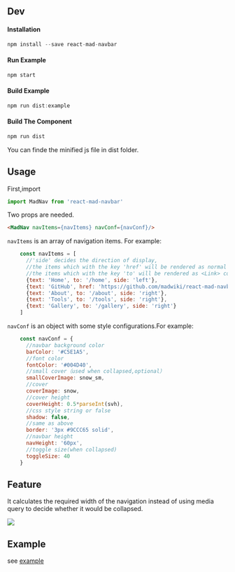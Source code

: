 ## Dev

#### Installation

```javascript
npm install --save react-mad-navbar
```

#### Run Example

```javascript
npm start
```

#### Build Example

```javascript
npm run dist:example
```

#### Build The  Component

```javascript
npm run dist
```

You can finde the minified js file in dist folder.



## Usage

First,import

```javascript
import MadNav from 'react-mad-navbar'
```



Two props are needed.

```html
<MadNav navItems={navItems} navConf={navConf}/>
```



`navItems` is an array of navigation items. For example:

```javascript
    const navItems = [
      //'side' decides the direction of display,
      //the items which with the key 'href' will be rendered as normal <a> tag
      //the items which with the key 'to' will be rendered as <Link> component
      {text: 'Home', to: '/home', side: 'left'},
      {text: 'GitHub', href: 'https://github.com/madwiki/react-mad-navbar', side: 'left'},
      {text: 'About', to: '/about', side: 'right'},
      {text: 'Tools', to: '/tools', side: 'right'},
      {text: 'Gallery', to: '/gallery', side: 'right'}
    ]
```



`navConf` is an object with some style configurations.For example:

```javascript
    const navConf = {
      //navbar background color
      barColor: '#C5E1A5',
      //font color
      fontColor: '#004D40',
      //small cover（used when collapsed,optional）
      smallCoverImage: snow_sm,
      //cover
      coverImage: snow,
      //cover height
      coverHeight: 0.5*parseInt(svh),
      //css style string or false
      shadow: false,
      //same as above
      border: '3px #9CCC65 solid',
      //navbar height
      navHeight: '60px',
      //toggle size(when collapsed)
      toggleSize: 40
    }
```



## Feature

It calculates the required width of the navigation instead of using media query to decide whether it would be collapsed.

![](http://g.recordit.co/DEyzTwKZK0.gif)



## Example

see [example](http://madwiki.github.io/react-mad-navbar)

